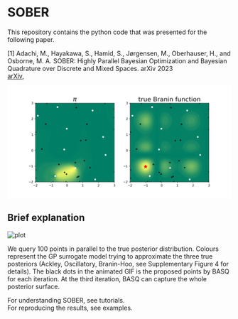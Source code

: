 # SOBER

This repository contains the python code that was presented for the following paper.

[1] Adachi, M., Hayakawa, S., Hamid, S., Jørgensen, M., Oberhauser, H., and Osborne, M. A. SOBER: Highly Parallel Bayesian Optimization and Bayesian Quadrature over Discrete and Mixed Spaces. arXiv 2023 <br>
[arXiv](https://arxiv.org/abs/2301.11832),

![Animate](./docs/animated.gif)

## Brief explanation
![plot](./docs/visula_explanation.png)<br>

We query 100 points in parallel to the true posterior distribution. Colours represent the GP surrogate model trying to approximate the three true posteriors (Ackley, Oscillatory, Branin-Hoo, see Supplementary Figure 4 for details).
The black dots in the animated GIF is the proposed points by BASQ for each iteration. At the third iteration, BASQ can capture the whole posterior surface.

For understanding SOBER, see tutorials. <br>
For reproducing the results, see examples. <br>
